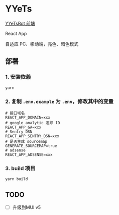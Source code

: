 # YYeTs

[YYeTsBot 前端](https://yyets.dmesg.app/)

React App

自适应 PC、移动端，亮色、暗色模式

## 部署

### 1. 安装依赖

```shell
yarn
```

### 2. 复制 `.env.example` 为 `.env`，修改其中的变量

 ```dotenv
 # 接口域名
 REACT_APP_DOMAIN=xxx
 # google analytic 追踪 ID
 REACT_APP_GA=xxx
 # Sentry DSN
 REACT_APP_SENTRY_DSN=xxx
 # 是否生成 sourcemap
 GENERATE_SOURCEMAP=true
 # adsense
 REACT_APP_ADSENSE=xxx
```

### 3. build 项目

 ```shell
 yarn build
 ```

## TODO

- [ ] 升级到MUI v5   